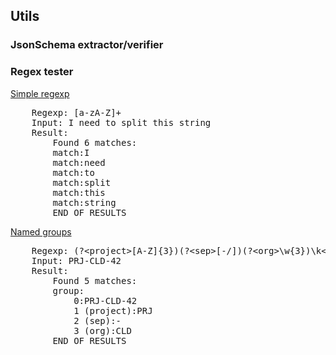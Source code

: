 ## Utils

### JsonSchema extractor/verifier

### Regex tester

<u>Simple regexp</u>

<pre>
    Regexp: [a-zA-Z]+
    Input: I need to split this string
    Result:
        Found 6 matches:
        match:I
        match:need
        match:to
        match:split
        match:this
        match:string
        END OF RESULTS
</pre>

<u>Named groups</u>

<pre>
    Regexp: (?&lt;project>[A-Z]{3})(?&lt;sep>[-/])(?&lt;org>\w{3})\k&lt;sep>(?&lt;num>\d+)$
    Input: PRJ-CLD-42
    Result:
        Found 5 matches:
        group:
            0:PRJ-CLD-42
            1 (project):PRJ
            2 (sep):-
            3 (org):CLD
        END OF RESULTS
</pre>